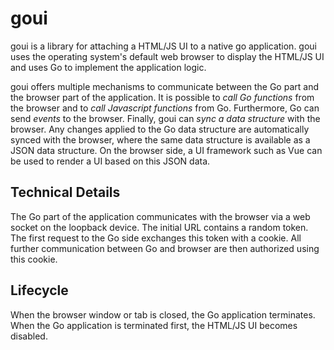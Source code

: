 # goui

goui is a library for attaching a HTML/JS UI to a native go application.
goui uses the operating system's default web browser to display the HTML/JS UI
and uses Go to implement the application logic.

goui offers multiple mechanisms to communicate between the Go part
and the browser part of the application.
It is possible to _call Go functions_ from the browser and to _call Javascript functions_
from Go.
Furthermore, Go can send _events_ to the browser.
Finally, goui can _sync a data structure_ with the browser.
Any changes applied to the Go data structure are automatically synced with the browser,
where the same data structure is available as a JSON data structure.
On the browser side, a UI framework such as Vue can be used to render a UI based on this JSON data.

## Technical Details

The Go part of the application communicates with the browser via a web socket on the loopback device.
The initial URL contains a random token.
The first request to the Go side exchanges this token with a cookie.
All further communication between Go and browser are then authorized using this cookie.

## Lifecycle

When the browser window or tab is closed, the Go application terminates.
When the Go application is terminated first, the HTML/JS UI becomes disabled.
